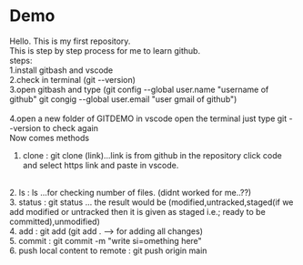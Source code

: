 # Demo
Hello. This is my first repository.
<br>
This is step by step process for me to learn github.
<br>
steps:
<br>
1.install gitbash and vscode
<br>
2.check in terminal (git --version)
<br>
3.open gitbash and type (git config --global user.name "username of github"
                        git congig --global user.email "user gmail of github")
<br>                     
4.open a new folder of GITDEMO in vscode open the terminal just type git --version to check again 
<br>
Now comes methods 
<br>
1. clone : git clone (link)...link is from github in the repository click code and select https link and paste in vscode.
<br>
2. ls : ls ...for checking number of files. (didnt worked for me..??)
<br>
3. status : git status ... the result would be (modified,untracked,staged(if we add modified or untracked then it is given as staged i.e.; ready to be committed),unmodified)
<br>
4. add : git add <filename> (git add . --> for adding all changes)
<br>
5. commit : git commit -m "write si=omething here"
<br>
6. push local content to remote : git push origin main
